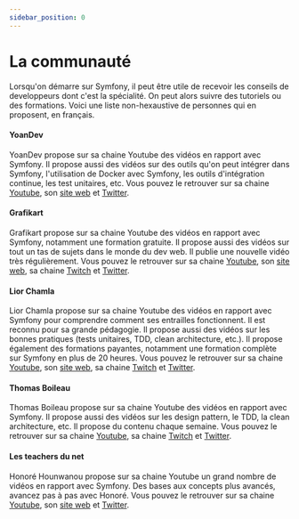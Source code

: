 ```yaml
---
sidebar_position: 0
---
```


# La communauté

Lorsqu'on démarre sur Symfony, il peut être utile de recevoir les conseils de developpeurs dont c'est la spécialité. On peut alors suivre des tutoriels ou des formations. Voici une liste non-hexaustive de personnes qui en proposent, en français.

#### YoanDev

YoanDev propose sur sa chaine Youtube des vidéos en rapport avec Symfony. Il propose aussi des vidéos sur des outils qu'on peut intégrer dans Symfony, l'utilisation de Docker avec Symfony, les outils d'intégration continue, les test unitaires, etc. Vous pouvez le retrouver sur sa chaine [Youtube](https://www.youtube.com/c/yoandevco), son [site web](https://www.youtube.com/c/yoandevco) et [Twitter](https://twitter.com/yOyO38).


#### Grafikart

Grafikart propose sur sa chaine Youtube des vidéos en rapport avec Symfony, notamment une formation gratuite. Il propose aussi des vidéos sur tout un tas de sujets dans le monde du dev web. Il publie une nouvelle vidéo très régulièrement. Vous pouvez le retrouver sur sa chaine [Youtube](https://www.youtube.com/c/grafikart), son [site web](https://grafikart.fr/), sa chaine [Twitch](https://www.twitch.tv/grafikart) et [Twitter](https://twitter.com/grafikart_fr).

#### Lior Chamla

Lior Chamla propose sur sa chaine Youtube des vidéos en rapport avec Symfony pour comprendre comment ses entrailles fonctionnent. Il est reconnu pour sa grande pédagogie. Il propose aussi des vidéos sur les bonnes pratiques (tests unitaires, TDD, clean architecture, etc.). Il propose également des formations payantes, notamment une formation complète sur Symfony en plus de 20 heures. Vous pouvez le retrouver sur sa chaine [Youtube](https://www.youtube.com/c/LiorCHAMLA), son [site web](https://learn.web-develop.me/), sa chaine [Twitch](https://www.twitch.tv/liior?lang=fr) et [Twitter](https://twitter.com/LiiorC).


#### Thomas Boileau

Thomas Boileau propose sur sa chaine Youtube des vidéos en rapport avec Symfony. Il propose aussi des vidéos sur les design pattern, le TDD, la clean architecture, etc. Il propose du contenu chaque semaine. Vous pouvez le retrouver sur sa chaine [Youtube](https://www.youtube.com/c/ThomasBoileau), sa chaine [Twitch](https://www.twitch.tv/toham) et [Twitter](https://twitter.com/boileau_thomas).


#### Les teachers du net

Honoré Hounwanou propose sur sa chaine Youtube un grand nombre de vidéos en rapport avec Symfony. Des bases aux concepts plus avancés, avancez pas à pas avec Honoré. Vous pouvez le retrouver sur sa chaine [Youtube](https://www.youtube.com/c/Teachersdunet), son [site web](https://parlonscode.com) et [Twitter](https://twitter.com/TEACHERSDUNET).